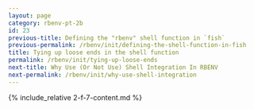 ```yaml
---
layout: page
category: rbenv-pt-2b
id: 23
previous-title: Defining the "rbenv" shell function in `fish`
previous-permalink: /rbenv/init/defining-the-shell-function-in-fish
title: Tying up loose ends in the shell function
permalink: /rbenv/init/tying-up-loose-ends
next-title: Why Use (Or Not Use) Shell Integration In RBENV
next-permalink: /rbenv/init/why-use-shell-integration
---
```


{% include_relative 2-f-7-content.md %}
